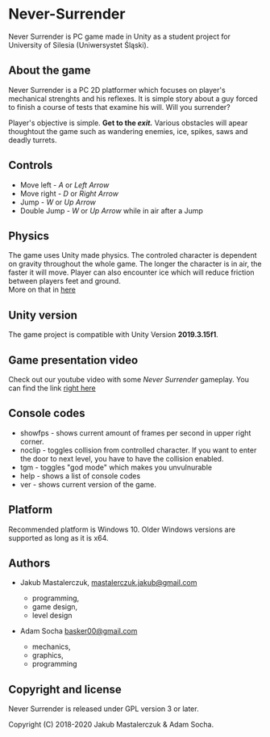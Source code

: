 # Never-Surrender
Never Surrender is PC game made in Unity as a student project for University of Silesia (Uniwersystet Śląski).

## About the game
Never Surrender is a PC 2D platformer which focuses on player's mechanical strenghts and his reflexes. It is simple story about a guy forced to finish a course of tests that examine his will. Will you surrender?

Player's objective is simple. **Get to the _exit._**
Various obstacles will apear thoughtout the game such as wandering enemies, ice, spikes, saws and deadly turrets.

## Controls
* Move left - *A* or *Left Arrow*
* Move right - *D* or *Right Arrow*
* Jump  - *W* or *Up Arrow*
* Double Jump - *W* or *Up Arrow* while in air after a Jump

## Physics
The game uses Unity made physics. The controled character is dependent on gravity throughout the whole game. The longer the character is in air, the faster it will move. Player can also encounter ice which will reduce friction between players feet and ground.  
More on that in [here](physics.md)

## Unity version
The game project is compatible with Unity Version **2019.3.15f1**.

## Game presentation video
Check out our youtube video with some *Never Surrender* gameplay. 
You can find the link [right here](https://www.youtube.com/watch?v=5LT6_Dkz6AI "Youtube link")

## Console codes
* showfps - shows current amount of frames per second in upper right corner.
* noclip - toggles collision from controlled character. If you want to enter the door to next level, you have to have the collision enabled.
* tgm - toggles "god mode" which makes you unvulnurable 
* help - shows a list of console codes
* ver - shows current version of the game.

## Platform
Recommended platform is Windows 10. Older Windows versions are supported as long as it is x64.

## Authors
- Jakub Mastalerczuk,  <mastalerczuk.jakub@gmail.com>  
  * programming,
  * game design, 
  * level design
 
- Adam Socha <basker00@gmail.com>
  * mechanics, 
  * graphics, 
  * programming

## Copyright and license

Never Surrender is released under GPL version 3 or later.

Copyright (C) 2018-2020 Jakub Mastalerczuk & Adam Socha.
